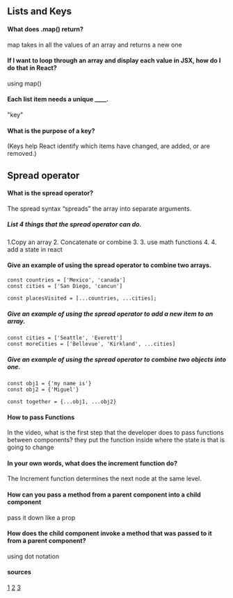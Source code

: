 ## Lists and Keys

#### What does .map() return?
map takes in all the values of an array and returns a new one

#### If I want to loop through an array and display each value in JSX, how do I do that in React?
using map()
#### Each list item needs a unique ____.
"key"
#### What is the purpose of a key?
(Keys help React identify which items have changed, are added, or are removed.)

## Spread operator

#### What is the spread operator?
The spread syntax “spreads” the array into separate arguments.

##### List 4 things that the spread operator can do.
1.Copy an array 
2. Concatenate or combine 
3. 3. use math functions 
4. 4. add a state in react

#### Give an example of using the spread operator to combine two arrays.
```
const countries = ['Mexico', 'canada']
const cities = ['San Diego, 'cancun']

const placesVisited = [...countries, ...cities];
```
##### Give an example of using the spread operator to add a new item to an array.
```
const cities = ['Seattle', 'Everett']
const moreCities = ['Bellevue', 'Kirkland', ...cities]

```

##### Give an example of using the spread operator to combine two objects into one.
```
const obj1 = {'my name is'}
const obj2 = {'Miguel'}

const together = {...obj1, ...obj2}
```
#### How to pass Functions
In the video, what is the first step that the developer does to pass functions between components?
they put the function inside where the state is that is going to change
#### In your own words, what does the increment function do?
The Increment function determines the next node at the same level.
#### How can you pass a method from a parent component into a child component
pass it down like a prop
#### How does the child component invoke a method that was passed to it from a parent component?
using dot notation

#### sources
[1](https://reactjs.org/docs/lists-and-keys.html)
[2](https://www.youtube.com/watch?v=c05OL7XbwXU)
[3](https://medium.com/coding-at-dawn/how-to-use-the-spread-operator-in-javascript-b9e4a8b06fab)
